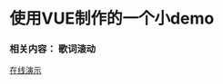 # 使用VUE制作的一个小demo
 ### 相关内容： 歌词滚动

[在线演示](https://printg.github.io/vue-musicplay/dist/index.html "在线演示")
